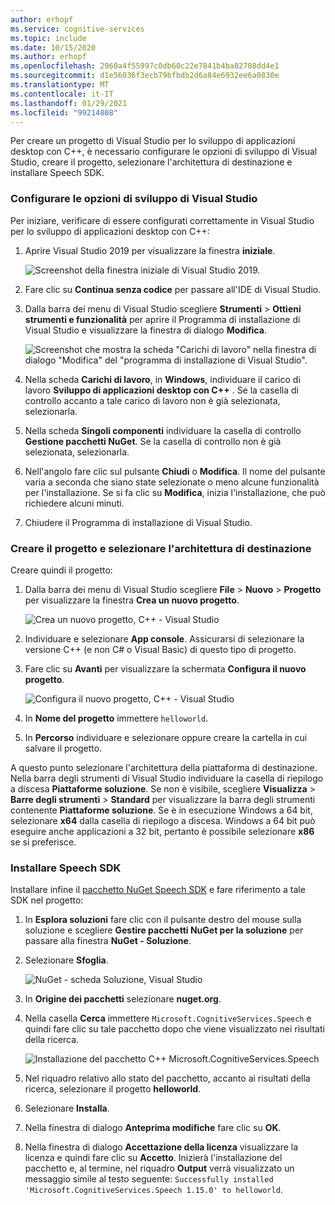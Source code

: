 ```yaml
---
author: erhopf
ms.service: cognitive-services
ms.topic: include
ms.date: 10/15/2020
ms.author: erhopf
ms.openlocfilehash: 2960a4f55997c0db60c22e7841b4ba82708dd4e1
ms.sourcegitcommit: d1e56036f3ecb79bfbdb2d6a84e6932ee6a0830e
ms.translationtype: MT
ms.contentlocale: it-IT
ms.lasthandoff: 01/29/2021
ms.locfileid: "99214808"
---
```

Per creare un progetto di Visual Studio per lo sviluppo di applicazioni desktop con C++, è necessario configurare le opzioni di sviluppo di Visual Studio, creare il progetto, selezionare l'architettura di destinazione e installare Speech SDK.

### <a name="set-up-visual-studio-development-options"></a>Configurare le opzioni di sviluppo di Visual Studio

Per iniziare, verificare di essere configurati correttamente in Visual Studio per lo sviluppo di applicazioni desktop con C++:

1. Aprire Visual Studio 2019 per visualizzare la finestra **iniziale**.

   ![Screenshot della finestra iniziale di Visual Studio 2019.](../articles/cognitive-services/Speech-Service/media/sdk/vs-start-window.png)

1. Fare clic su **Continua senza codice** per passare all'IDE di Visual Studio.

1. Dalla barra dei menu di Visual Studio scegliere **Strumenti** > **Ottieni strumenti e funzionalità** per aprire il Programma di installazione di Visual Studio e visualizzare la finestra di dialogo **Modifica**.

   ![Screenshot che mostra la scheda "Carichi di lavoro" nella finestra di dialogo "Modifica" del "programma di installazione di Visual Studio".](../articles/cognitive-services/Speech-Service/media/sdk/vs-enable-cpp-workload.png)

1. Nella scheda **Carichi di lavoro**, in **Windows**, individuare il carico di lavoro **Sviluppo di applicazioni desktop con C++** . Se la casella di controllo accanto a tale carico di lavoro non è già selezionata, selezionarla.

1. Nella scheda **Singoli componenti** individuare la casella di controllo **Gestione pacchetti NuGet**. Se la casella di controllo non è già selezionata, selezionarla.

1. Nell'angolo fare clic sul pulsante **Chiudi** o **Modifica**. Il nome del pulsante varia a seconda che siano state selezionate o meno alcune funzionalità per l'installazione. Se si fa clic su **Modifica**, inizia l'installazione, che può richiedere alcuni minuti.

1. Chiudere il Programma di installazione di Visual Studio.

### <a name="create-the-project-and-select-the-target-architecture"></a>Creare il progetto e selezionare l'architettura di destinazione

Creare quindi il progetto:

1. Dalla barra dei menu di Visual Studio scegliere **File** > **Nuovo** > **Progetto** per visualizzare la finestra **Crea un nuovo progetto**.

   ![Crea un nuovo progetto, C++ - Visual Studio](../articles/cognitive-services/Speech-Service/media/sdk/qs-cpp-windows-01-new-console-app.png)

1. Individuare e selezionare **App console**. Assicurarsi di selezionare la versione C++ (e non C# o Visual Basic) di questo tipo di progetto.

1. Fare clic su **Avanti** per visualizzare la schermata **Configura il nuovo progetto**.

   ![Configura il nuovo progetto, C++ - Visual Studio](../articles/cognitive-services/Speech-Service/media/sdk/vs-enable-cpp-configure-your-new-project.png)

1. In **Nome del progetto** immettere `helloworld`.

1. In **Percorso** individuare e selezionare oppure creare la cartella in cui salvare il progetto.

A questo punto selezionare l'architettura della piattaforma di destinazione. Nella barra degli strumenti di Visual Studio individuare la casella di riepilogo a discesa **Piattaforme soluzione**. Se non è visibile, scegliere **Visualizza** > **Barre degli strumenti** > **Standard** per visualizzare la barra degli strumenti contenente **Piattaforme soluzione**. Se è in esecuzione Windows a 64 bit, selezionare **x64** dalla casella di riepilogo a discesa. Windows a 64 bit può eseguire anche applicazioni a 32 bit, pertanto è possibile selezionare **x86** se si preferisce.

### <a name="install-the-speech-sdk"></a>Installare Speech SDK

Installare infine il [pacchetto NuGet Speech SDK](https://aka.ms/csspeech/nuget) e fare riferimento a tale SDK nel progetto:

1. In **Esplora soluzioni** fare clic con il pulsante destro del mouse sulla soluzione e scegliere **Gestire pacchetti NuGet per la soluzione** per passare alla finestra **NuGet - Soluzione**.

1. Selezionare **Sfoglia**.

   ![NuGet - scheda Soluzione, Visual Studio](../articles/cognitive-services/Speech-Service/media/sdk/qs-cpp-windows-03-manage-nuget-packages.png)

1. In **Origine dei pacchetti** selezionare **nuget.org**.

1. Nella casella **Cerca** immettere `Microsoft.CognitiveServices.Speech` e quindi fare clic su tale pacchetto dopo che viene visualizzato nei risultati della ricerca.

   ![Installazione del pacchetto C++ Microsoft.CognitiveServices.Speech](../articles/cognitive-services/Speech-Service/media/sdk/qs-cpp-windows-04-nuget-install-1.0.0.png)

1. Nel riquadro relativo allo stato del pacchetto, accanto ai risultati della ricerca, selezionare il progetto **helloworld**.

1. Selezionare **Installa**.

1. Nella finestra di dialogo **Anteprima modifiche** fare clic su **OK**.

1. Nella finestra di dialogo **Accettazione della licenza** visualizzare la licenza e quindi fare clic su **Accetto**. Inizierà l'installazione del pacchetto e, al termine, nel riquadro **Output** verrà visualizzato un messaggio simile al testo seguente: `Successfully installed 'Microsoft.CognitiveServices.Speech 1.15.0' to helloworld`.
